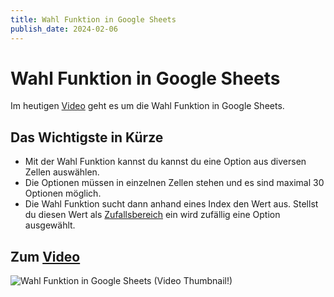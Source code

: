 ```yaml
---
title: Wahl Funktion in Google Sheets
publish_date: 2024-02-06
---
```


# Wahl Funktion in Google Sheets

Im heutigen [Video](https://youtu.be/er8xpJUSxWw) geht es um die Wahl Funktion in Google Sheets. 

## Das Wichtigste in Kürze

- Mit der Wahl Funktion kannst du kannst du eine Option aus diversen Zellen auswählen.
- Die Optionen müssen in einzelnen Zellen stehen und es sind maximal 30 Optionen möglich.
- Die Wahl Funktion sucht dann anhand eines Index den Wert aus. Stellst du diesen Wert als [Zufallsbereich](https://youtu.be/Hpr1g9MpOVc) ein wird zufällig eine Option ausgewählt.

## Zum [Video](https://youtu.be/er8xpJUSxWw)

![Wahl Funktion in Google Sheets (Video Thumbnail!)](../../thumbnails/Fertig554.jpg "Wahl Funktion in Google Sheets (Video Thumbnail!)")